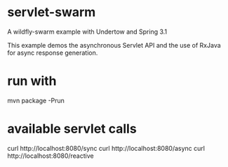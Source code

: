 # servlet-swarm
A wildfly-swarm example with Undertow and Spring 3.1

This example demos the asynchronous Servlet API and the use of RxJava for async response generation.

# run with
mvn package -Prun

# available servlet calls
curl http://localhost:8080/sync
curl http://localhost:8080/async
curl http://localhost:8080/reactive

